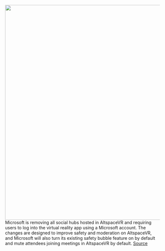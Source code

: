 <img src='https://cdn.vox-cdn.com/thumbor/EasPLw43ZmDiJtMGkOyWFde3A8E=/0x0:1280x720/1200x800/filters:focal(538x258:742x462)/cdn.vox-cdn.com/uploads/chorus_image/image/70516770/maxresdefault.0.jpg' width='700px' /><br/>
Microsoft is removing all social hubs hosted in AltspaceVR and requiring users to log into the virtual reality app using a Microsoft account. The changes are designed to improve safety and moderation on AltspaceVR, and Microsoft will also turn its existing safety bubble feature on by default and mute attendees joining meetings in AltspaceVR by default.
<a href='https://www.theverge.com/2022/2/16/22937192/microsoft-altspacevr-social-hubs-safety-changes'> Source <a/>